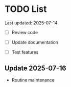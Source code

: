 # TODO List

Last updated: 2025-07-14

- [ ] Review code
- [ ] Update documentation
- [ ] Test features


## Update 2025-07-16
- Routine maintenance
